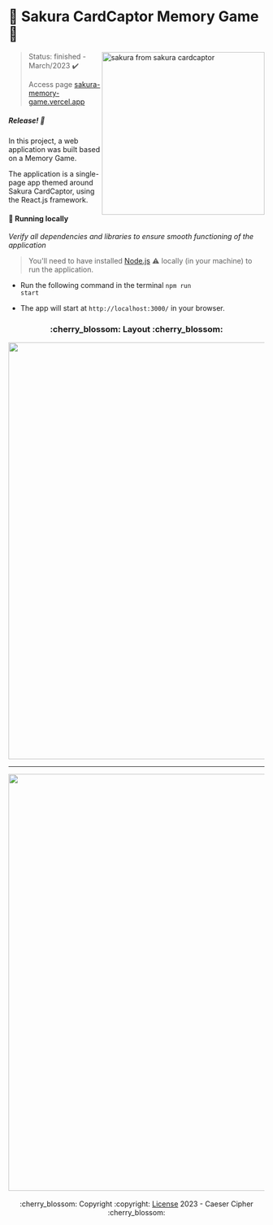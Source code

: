 # :cherry_blossom: Sakura CardCaptor Memory Game :cherry_blossom:
<img src="https://media.giphy.com/media/MLzRm5xIrcugo/giphy.gif" alt="sakura from sakura cardcaptor" width="320px" align="right">

> Status: finished - March/2023 :heavy_check_mark:
>
> Access page <a href="https://sakura-memory-game.vercel.app">sakura-memory-game.vercel.app</a>

##### _Release! :cherry_blossom:_

In this project, a web application was built based on a Memory Game.

The application is a single-page app themed around Sakura CardCaptor, using the React.js framework.

#### :cherry_blossom: Running locally

_Verify all dependencies and libraries to ensure smooth functioning of the application_

> You'll need to have installed <a href="https://nodejs.org/en/download/">Node.js</a> :warning: locally (in your machine) to run the application.

- Run the following command in the terminal <code>npm run start</code>

- The app will start at <code>http://localhost:3000/</code> in your browser.

<div align="center">
<h3>:cherry_blossom: Layout :cherry_blossom:</h3>
  <img width="820px" src="https://github.com/itscacauinpt/sakura-memorygame/blob/main-prod/assets/sakura-menu.png"/>
  <hr/>
  <img width="820px" src="https://github.com/itscacauinpt/sakura-memorygame/blob/main-prod/assets/sakura-game.png"/>
</div>

<br/>

<div align="center">
  :cherry_blossom: Copyright :copyright: <a href="https://github.com/itscacauinpt/sakura-memorygame/blob/main/LICENSE.md">License<a/>  2023 - Caeser Cipher :cherry_blossom:
</div>
